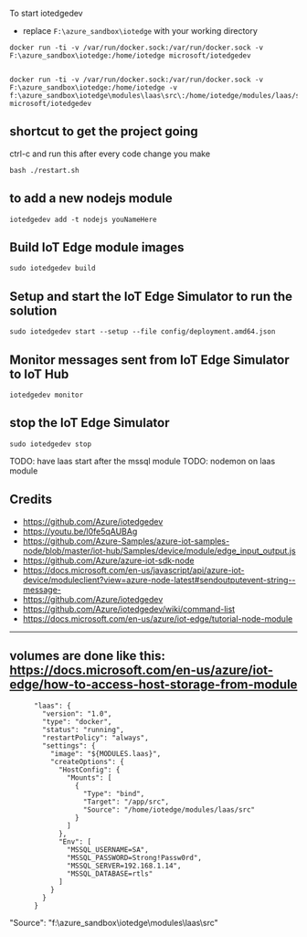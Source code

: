 To start iotedgedev
* replace `F:\azure_sandbox\iotedge` with your working directory

```
docker run -ti -v /var/run/docker.sock:/var/run/docker.sock -v F:\azure_sandbox\iotedge:/home/iotedge microsoft/iotedgedev


docker run -ti -v /var/run/docker.sock:/var/run/docker.sock -v F:\azure_sandbox\iotedge:/home/iotedge -v f:\azure_sandbox\iotedge\modules\laas\src\:/home/iotedge/modules/laas/src microsoft/iotedgedev

```

## shortcut to get the project going
ctrl-c and run this after every code change you make
```
bash ./restart.sh
```


## to add a new nodejs module
```
iotedgedev add -t nodejs youNameHere
```

## Build IoT Edge module images
```
sudo iotedgedev build

```

## Setup and start the IoT Edge Simulator to run the solution
```
sudo iotedgedev start --setup --file config/deployment.amd64.json

```

## Monitor messages sent from IoT Edge Simulator to IoT Hub
```
iotedgedev monitor
```

## stop the IoT Edge Simulator
```
sudo iotedgedev stop

```

TODO: have laas start after the mssql module
TODO: nodemon on laas module


## Credits
* https://github.com/Azure/iotedgedev
* https://youtu.be/l0fe5qAUBAg
* https://github.com/Azure-Samples/azure-iot-samples-node/blob/master/iot-hub/Samples/device/module/edge_input_output.js
* https://github.com/Azure/azure-iot-sdk-node
* https://docs.microsoft.com/en-us/javascript/api/azure-iot-device/moduleclient?view=azure-node-latest#sendoutputevent-string--message-
* https://github.com/Azure/iotedgedev
* https://github.com/Azure/iotedgedev/wiki/command-list
* https://docs.microsoft.com/en-us/azure/iot-edge/tutorial-node-module

---
volumes are done like this:  https://docs.microsoft.com/en-us/azure/iot-edge/how-to-access-host-storage-from-module
---
<!--
{
    "id": "sql-server-module",
    "labels": {},
    "priority": null,
    "targetCondition": "",
    "content": {
        "modulesContent": {
            "$edgeAgent": {
                "properties.desired": {
                    "modules": {
                        "SQLServerModule": {
                            "settings": {
                                "image": "microsoft/mssql-server-linux:2017-latest",
                                "createOptions": "{\"Env\": [\"ACCEPT_EULA=Y\",\"MSSQL_SA_PASSWORD=Strong!Passw0rd\"],\"HostConfig\": {\"Mounts\": [{\"Target\": \"/var/opt/mssql\",\"Source\": \"sqlVolume\",\"Type\": \"volume\"}],\"PortBindings\": {\"1433/tcp\": [{\"HostPort\": \"1401\"}]}}}"
                            },
                            "type": "docker",
                            "status": "running",
                            "restartPolicy": "always",
                            "version": "1.0"
                        }
                    },
                    "runtime": {
                        "settings": {
                            "minDockerVersion": "v1.25"
                        },
                        "type": "docker"
                    },
                    "schemaVersion": "1,0",
                    "systemModules": {
                        "edgeAgent": {
                            "settings": {
                                "image": "mcr.microsoft.com/azureiotedge-agent:1.0",
                                "createOptions": ""
                            },
                            "type": "docker"
                        },
                        "edgeHub": {
                            "settings": {
                                "image": "mcr.microsoft.com/azureiotedge-hub:1.0",
                                "createOptions": "{\"HostConfig\":{\"PortBindings\":{\"8883/tcp\":[{\"HostPort\":\"8883\"}],\"5671/tcp\":[{\"HostPort\":\"5671\"}],\"443/tcp\":[{\"HostPort\":\"443\"}]}}}"
                            },
                            "type": "docker",
                            "status": "running",
                            "restartPolicy": "always"
                        }
                    }
                }
            },
            "$edgeHub": {
                "properties.desired": {
                    "routes": {},
                    "schemaVersion": "1.0",
                    "storeAndForwardConfiguration": {
                        "timeToLiveSecs": 7200
                    }
                }
            }
        }
    },
    "metrics": {
        "queries": {},
        "results": {}
    },
    "etag": "*"
}

---


{
  "modulesContent": {
      "$edgeAgent": {
          "properties.desired": {
              "modules": {
                  "laas": {
                      "settings": {
                          "image": "localhost:5000/laas:0.0.1-amd64",
                          "createOptions": "{}"
                      },
                      "type": "docker",
                      "version": "1.0",
                      "status": "running",
                      "restartPolicy": "always"
                  },
                  "SQLServerModule": {
                      "settings": {
                          "image": "microsoft/mssql-server-linux:2017-latest",
                          "createOptions": "{\"Env\": [\"ACCEPT_EULA=Y\",\"MSSQL_SA_PASSWORD=Strong!Passw0rd\"],\"HostConfig\": {\"Mounts\": [{\"Target\": \"/var/opt/mssql\",\"Source\": \"sqlVolume\",\"Type\": \"volume\"}],\"PortBindings\": {\"1433/tcp\": [{\"HostPort\": \"1401\"}]}}}"
                      },
                      "type": "docker",
                      "status": "running",
                      "restartPolicy": "always",
                      "version": "1.0"
                  }
              },
              "runtime": {
                  "settings": {
                      "minDockerVersion": "v1.25"
                  },
                  "type": "docker"
              },
              "schemaVersion": "1.0",
              "systemModules": {
                  "edgeAgent": {
                      "settings": {
                          "image": "mcr.microsoft.com/azureiotedge-agent:1.0",
                          "createOptions": "{}"
                      },
                      "type": "docker"
                  },
                  "edgeHub": {
                      "settings": {
                          "image": "mcr.microsoft.com/azureiotedge-hub:1.0",
                          "createOptions": "{\"HostConfig\":{\"PortBindings\":{\"5671/tcp\":[{\"HostPort\":\"5671\"}],\"8883/tcp\":[{\"HostPort\":\"8883\"}],\"443/tcp\":[{\"HostPort\":\"443\"}]}}}"
                      },
                      "type": "docker",
                      "status": "running",
                      "restartPolicy": "always"
                  }
              }
          }
      },
      "$edgeHub": {
          "properties.desired": {
              "routes": {
                  "laasToIoTHub": "FROM /messages/modules/laas/outputs/* INTO $upstream"
              },
              "schemaVersion": "1.0",
              "storeAndForwardConfiguration": {
                  "timeToLiveSecs": 7200
              }
          }
      },
      "laas": {
          "properties.desired": {}
      }
  }
} -->


          "laas": {
            "version": "1.0",
            "type": "docker",
            "status": "running",
            "restartPolicy": "always",
            "settings": {
              "image": "${MODULES.laas}",
              "createOptions": {
                "HostConfig": {
                  "Mounts": [
                    {
                      "Type": "bind",
                      "Target": "/app/src",
                      "Source": "/home/iotedge/modules/laas/src"
                    }
                  ]
                },
                "Env": [
                  "MSSQL_USERNAME=SA",
                  "MSSQL_PASSWORD=Strong!Passw0rd",
                  "MSSQL_SERVER=192.168.1.14",
                  "MSSQL_DATABASE=rtls"
                ]
              }
            }
          }

"Source": "f:\\azure_sandbox\\iotedge\\modules\\laas\\src"